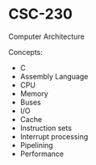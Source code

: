 # CSC-230
Computer Architecture

Concepts:
* C
* Assembly Language
* CPU
* Memory
* Buses
* I/O
* Cache
* Instruction sets
* Interrupt processing
* Pipelining
* Performance
